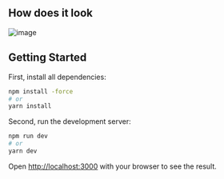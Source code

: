 ## How does it look

![image](https://user-images.githubusercontent.com/68692708/198314238-5f898850-9771-4784-b514-d2f19684abfd.png)


## Getting Started

First, install all dependencies:

```bash
npm install -force
# or
yarn install
```

Second, run the development server:

```bash
npm run dev
# or
yarn dev
```

Open [http://localhost:3000](http://localhost:3000) with your browser to see the result.
